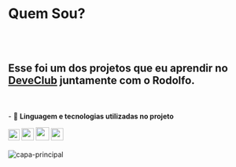 <h1>Quem Sou?</h1>
<br>
<br>
<h2>Esse foi um dos projetos que eu aprendir no <a href="https://rodolfomori.com.br/deveclub">DeveClub</a> juntamente com o Rodolfo.</h2>
<br>
<br>
- 🤖 <strong>Linguagem e tecnologias utilizadas no projeto</strong>
  <br>
  
  <img src="https://th.bing.com/th/id/R.b765da51273ec8cf3027930cefc127e1?rik=HZdEU%2b7JVp6TsA&pid=ImgRaw&r=0" width="23px"/> <img src="https://camo.githubusercontent.com/ebe0d1c7160f3845c251ae204ba90b58c8106a0a0e31abc61405c7359e00ca38/68747470733a2f2f63646e2e6a7364656c6976722e6e65742f67682f64657669636f6e732f64657669636f6e406c61746573742f69636f6e732f68746d6c352f68746d6c352d6f726967696e616c2e737667" width="25px"/>  <img src="https://camo.githubusercontent.com/80ee24b2f1d1758eeeaa65bc396e11aef6d39a394edc5c8925e2e04a5b5d3297/68747470733a2f2f63646e2e6a7364656c6976722e6e65742f67682f64657669636f6e732f64657669636f6e406c61746573742f69636f6e732f6769742f6769742d6f726967696e616c2e737667" width="27px"/> <img src="https://th.bing.com/th/id/OIP.2n51lKyJD72rRnx3KpDrqwHaHa?rs=1&pid=ImgDetMain" width="25px"/>
<br>
<br>
<img src="https://github.com/user-attachments/assets/640e96ce-fb3d-452d-8d15-681a518feeaf" alt="capa-principal"/>

